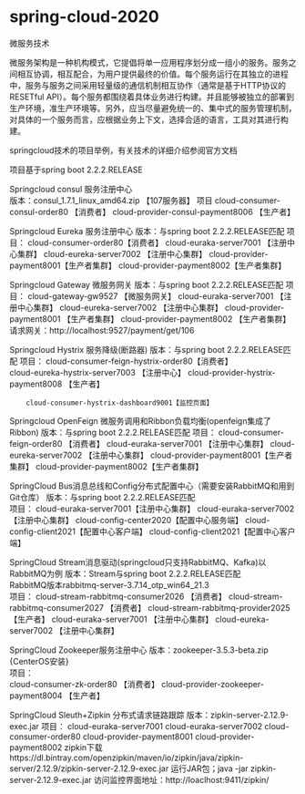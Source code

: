 # spring-cloud-2020 

微服务技术

微服务架构是一种机构模式，它提倡将单一应用程序划分成一组小的服务。服务之间相互协调，相互配合，为用户提供最终的价值。每个服务运行在其独立的进程中，服务与服务之间采用轻量级的通信机制相互协作（通常是基于HTTP协议的RESETful API）。每个服务都围绕着具体业务进行构建。并且能够被独立的部署到生产环境，准生产环境等。另外，应当尽量避免统一的、集中式的服务管理机制，对具体的一个服务而言，应根据业务上下文，选择合适的语言，工具对其进行构建。

springcloud技术的项目举例，有关技术的详细介绍参阅官方文档

项目基于spring boot 2.2.2.RELEASE 

Springcloud consul 服务注册中心   
	版本：consul_1.7.1_linux_amd64.zip 【107服务器】
	项目 
		cloud-consumer-consul-order80 【消费者】
		cloud-provider-consul-payment8006 【生产者】

Springcloud Eureka 服务注册中心
	版本：与spring boot 2.2.2.RELEASE匹配
	项目：
		cloud-consumer-order80【消费者】
		cloud-euraka-server7001 【注册中心集群】
		cloud-eureka-server7002 【注册中心集群】
		cloud-provider-payment8001【生产者集群】
		cloud-provider-payment8002【生产者集群】
		
Springcloud Gateway 微服务网关
	版本：与spring boot 2.2.2.RELEASE匹配
	项目： 
		cloud-gateway-gw9527  【微服务网关】
		cloud-euraka-server7001 【注册中心集群】
		cloud-eureka-server7002 【注册中心集群】
		cloud-provider-payment8001 【生产者集群】
		cloud-provider-payment8002 【生产者集群】
	请求网关：http://localhost:9527/payment/get/106

Springcloud Hystrix  服务降级(断路器)
	版本：与spring boot 2.2.2.RELEASE匹配
	项目：
		cloud-consumer-feign-hystrix-order80【消费者】			
		cloud-eureka-hystrix-server7003     【注册中心】
		cloud-provider-hystrix-payment8008  【生产者】
		
		cloud-consumer-hystrix-dashboard9001【监控页面】

Springcloud OpenFeign 微服务调用和Ribbon负载均衡(openfeign集成了Ribbon)
	版本：与spring boot 2.2.2.RELEASE匹配
	项目：
		cloud-consumer-feign-order80 【消费者】
		cloud-euraka-server7001 【注册中心集群】
		cloud-eureka-server7002 【注册中心集群】
		cloud-provider-payment8001【生产者集群】
		cloud-provider-payment8002【生产者集群】
			
SpringCloud Bus消息总线和Config分布式配置中心（需要安装RabbitMQ和用到Git仓库）
	版本：与spring boot 2.2.2.RELEASE匹配		
	项目：
		cloud-euraka-server7001【注册中心集群】
		cloud-euraka-server7002【注册中心集群】
		cloud-config-center2020【配置中心服务端】
		cloud-config-client2021【配置中心客户端】
		cloud-config-client2021【配置中心客户端】
			
SpringCloud Stream消息驱动(springcloud只支持RabbitMQ、Kafka)以RabbitMQ为例
	版本：Stream与spring boot 2.2.2.RELEASE匹配	
		  RabbitMQ版本rabbitmq-server-3.7.14_otp_win64_21.3	
	项目：
		cloud-stream-rabbitmq-consumer2026 【消费者】
		cloud-stream-rabbitmq-consumer2027 【消费者】
		cloud-stream-rabbitmq-provider2025 【生产者】
		cloud-euraka-server7001 【注册中心集群】
		cloud-eureka-server7002 【注册中心集群】
		
SpringCloud Zookeeper服务注册中心
	版本：zookeeper-3.5.3-beta.zip	{CenterOS安装}	
	项目：		
		cloud-consumer-zk-order80 【消费者】
		cloud-provider-zookeeper-payment8004 【生产者】
		
SpringCloud Sleuth+Zipkin 分布式请求链路跟踪
	版本：zipkin-server-2.12.9-exec.jar
	项目：
		cloud-euraka-server7001
		cloud-euraka-server7002
		cloud-consumer-order80
		cloud-provider-payment8001
		cloud-provider-payment8002
	zipkin下载https://dl.bintray.com/openzipkin/maven/io/zipkin/java/zipkin-server/2.12.9/zipkin-server-2.12.9-exec.jar
	运行JAR包；java -jar zipkin-server-2.12.9-exec.jar
	访问监控界面地址：http://loaclhost:9411/zipkin/

